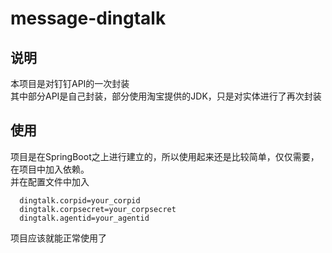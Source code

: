 # message-dingtalk
## 说明
本项目是对钉钉API的一次封装  
其中部分API是自己封装，部分使用淘宝提供的JDK，只是对实体进行了再次封装
## 使用
项目是在SpringBoot之上进行建立的，所以使用起来还是比较简单，仅仅需要，在项目中加入依赖。  
并在配置文件中加入  
```
  dingtalk.corpid=your_corpid
  dingtalk.corpsecret=your_corpsecret
  dingtalk.agentid=your_agentid  
```
项目应该就能正常使用了